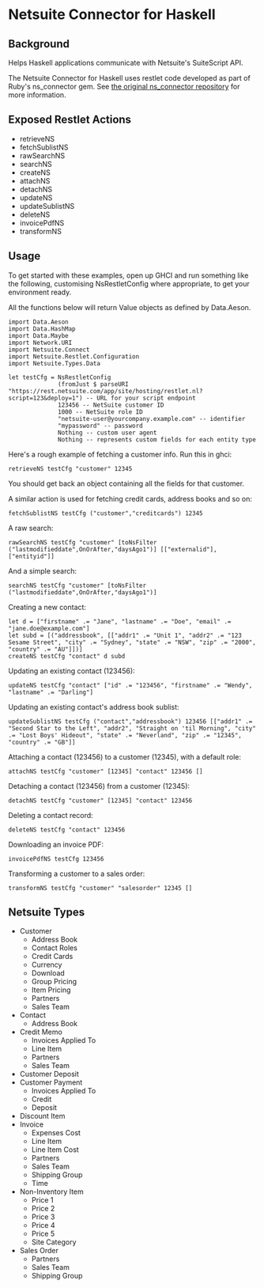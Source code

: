 Netsuite Connector for Haskell
==============================

Background
----------

Helps Haskell applications communicate with Netsuite's SuiteScript API.

The Netsuite Connector for Haskell uses restlet code developed as part of Ruby's ns_connector gem. See [the original ns_connector repository](https://github.com/christian-marie/ns_connector) for more information.

Exposed Restlet Actions
-----------------------

* retrieveNS
* fetchSublistNS
* rawSearchNS
* searchNS
* createNS
* attachNS
* detachNS
* updateNS
* updateSublistNS
* deleteNS
* invoicePdfNS
* transformNS

Usage
-----

To get started with these examples, open up GHCI and run something like the following, customising NsRestletConfig where appropriate, to get your environment ready.

All the functions below will return Value objects as defined by Data.Aeson.

```
import Data.Aeson
import Data.HashMap
import Data.Maybe
import Network.URI
import Netsuite.Connect
import Netsuite.Restlet.Configuration
import Netsuite.Types.Data

let testCfg = NsRestletConfig
              (fromJust $ parseURI "https://rest.netsuite.com/app/site/hosting/restlet.nl?script=123&deploy=1") -- URL for your script endpoint
              123456 -- NetSuite customer ID
              1000 -- NetSuite role ID
              "netsuite-user@yourcompany.example.com" -- identifier
              "mypassword" -- password
              Nothing -- custom user agent
              Nothing -- represents custom fields for each entity type
```

Here's a rough example of fetching a customer info. Run this in ghci:

```
retrieveNS testCfg "customer" 12345
```

You should get back an object containing all the fields for that customer.

A similar action is used for fetching credit cards, address books and so on:

```
fetchSublistNS testCfg ("customer","creditcards") 12345
```

A raw search:

```
rawSearchNS testCfg "customer" [toNsFilter ("lastmodifieddate",OnOrAfter,"daysAgo1")] [["externalid"], ["entityid"]]
```

And a simple search:

```
searchNS testCfg "customer" [toNsFilter ("lastmodifieddate",OnOrAfter,"daysAgo1")]
```

Creating a new contact:

```
let d = ["firstname" .= "Jane", "lastname" .= "Doe", "email" .= "jane.doe@example.com"]
let subd = [("addressbook", [["addr1" .= "Unit 1", "addr2" .= "123 Sesame Street", "city" .= "Sydney", "state" .= "NSW", "zip" .= "2000", "country" .= "AU"]])]
createNS testCfg "contact" d subd
```

Updating an existing contact (123456):

```
updateNS testCfg "contact" ["id" .= "123456", "firstname" .= "Wendy", "lastname" .= "Darling"]
```

Updating an existing contact's address book sublist:

```
updateSublistNS testCfg ("contact","addressbook") 123456 [["addr1" .= "Second Star to the Left", "addr2", "Straight on 'til Morning", "city" .= "Lost Boys' Hideout", "state" .= "Neverland", "zip" .= "12345", "country" .= "GB"]]
```

Attaching a contact (123456) to a customer (12345), with a default role:

```
attachNS testCfg "customer" [12345] "contact" 123456 []
```

Detaching a contact (123456) from a customer (12345):

```
detachNS testCfg "customer" [12345] "contact" 123456
```

Deleting a contact record:

```
deleteNS testCfg "contact" 123456
```

Downloading an invoice PDF:

```
invoicePdfNS testCfg 123456
```

Transforming a customer to a sales order:

```
transformNS testCfg "customer" "salesorder" 12345 []
```

Netsuite Types
--------------

* Customer
  * Address Book
  * Contact Roles
  * Credit Cards
  * Currency
  * Download
  * Group Pricing
  * Item Pricing
  * Partners
  * Sales Team
* Contact
  * Address Book
* Credit Memo
  * Invoices Applied To
  * Line Item
  * Partners
  * Sales Team
* Customer Deposit
* Customer Payment
  * Invoices Applied To
  * Credit
  * Deposit
* Discount Item
* Invoice
  * Expenses Cost
  * Line Item
  * Line Item Cost
  * Partners
  * Sales Team
  * Shipping Group
  * Time
* Non-Inventory Item
  * Price 1
  * Price 2
  * Price 3
  * Price 4
  * Price 5
  * Site Category
* Sales Order
  * Partners
  * Sales Team
  * Shipping Group
